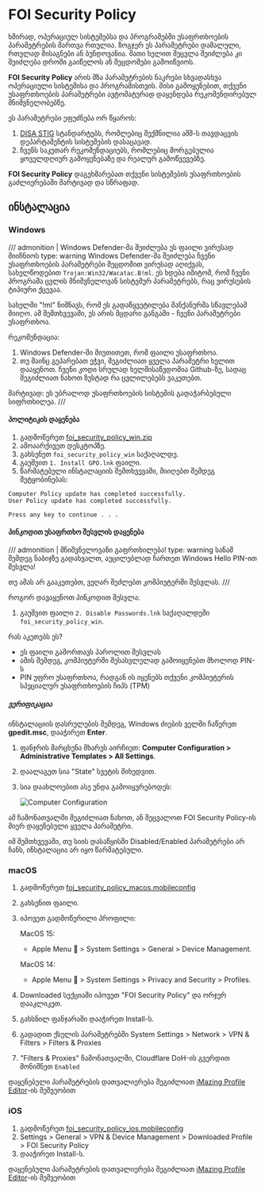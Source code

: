 # FOI Security Policy

ხშირად, ოპერაციულ სისტემებსა და პროგრამებში უსაფრთხოების პარამეტრების მართვა რთულია. ზოგჯერ ეს პარამეტრები 
დამალული, რთულად მისაგნები ან ბუნდოვანია. მათი ხელით შეცვლა შეიძლება კი შეიძლება დროში გაიწელოს ან შეცდომები გამოიწვიოს.

**FOI Security Policy** არის მზა პარამეტრების ნაკრები სხვადასხვა ოპერაციული
სისტემისა და პროგრამისთვის. მისი გამოყენებით, თქვენი უსაფრთხოების პარამეტრები ავტომატურად 
დაყენდება რეკომენდირებულ მნიშვნელობებზე.

ეს პარამეტრები ეფუძნება ორ წყაროს:

1. [DISA STIG](https://public.cyber.mil/stigs/) სტანდარტებს, რომლებიც შექმნილია აშშ-ს თავდაცვის დეპარტამენტის სისტემების დასაცავად.
2. ჩვენს საკუთარ რეკომენდაციებს, რომლებიც მორგებულია ყოველდღიურ გამოყენებაზე და რეალურ გამოწვევებზე.

**FOI Security Policy** დაგეხმარებათ თქვენი სისტემების უსაფრთხოების გაძლიერებაში მარტივად და სწრაფად.


## ინსტალაცია

### Windows

/// admonition | Windows Defender-მა შეიძლება ეს ფაილი ვირუსად მიიჩნიოს
    type: warning
Windows Defender-მა შეიძლება ჩვენი უსაფრთხოების პარამეტრები შეცდომით ვირუსად აღიქვას, სახელწოდებით 
`Trojan:Win32/Wacatac.B!ml`. ეს ხდება იმიტომ, რომ ჩვენი პროგრამა ცვლის მნიშვნელოვან სისტემურ პარამეტრებს, რაც 
ვირუსების ტიპიური ქცევაა.

სახელში "!ml" ნიშნავს, რომ ეს გადაწყვეტილება მანქანურმა სწავლებამ მიიღო. ამ შემთხვევაში, ეს არის 
მცდარი განგაში - ჩვენი პარამეტრები უსაფრთხოა.

რეკომენდაცია:

1. Windows Defender-ში მიუთითეთ, რომ ფაილი უსაფრთხოა.
2. თუ მაინც გეპარებათ ეჭვი, შეგიძლიათ ყველა პარამეტრი ხელით დააყენოთ. ჩვენი კოდი სრულად 
   ხელმისაწვდომია Github-ზე, სადაც შეგიძლიათ ნახოთ ზუსტად რა ცვლილებებს ვაკეთებთ.

მარტივად: ეს უბრალოდ უსაფრთხოების სისტემის გადაჭარბებული სიფრთხილეა.
///

#### პოლიტიკის დაყენება

1. გადმოწერეთ [foi_security_policy_win.zip](/policies/files/foi_security_policy_win.zip)
2. ამოაარქივეთ დესკტოპზე.
3. გახსენეთ `foi_security_policy_win` საქაღალდე.
4. გაუშვით `1. Install GPO.lnk` ფაილი.
5. წარმატებული ინსტალაციის შემთხვევაში, მიიღებთ შემდეგ შეტყობინებას:

```
Computer Policy update has completed successfully.
User Policy update has completed successfully.

Press any key to continue . . .
```

#### პინკოდით უსაფრთხო შესვლის დაყენება

/// admonition | მნიშვნელოვანი გაფრთხილება!
    type: warning
სანამ შემდეგ ნაბიჯზე გადახვალთ, აუცილებლად ჩართეთ Windows Hello PIN-ით შესვლა!

თუ ამას არ გააკეთებთ, ვეღარ შეძლებთ კომპიუტერში შესვლას.
///

როგორ დავაყენოთ პინკოდით შესვლა:

1. გაუშვით ფაილი `2. Disable Passwords.lnk` საქაღალდეში `foi_security_policy_win`.

რას აკეთებს ეს?

- ეს ფაილი გამორთავს პაროლით შესვლას
- ამის შემდეგ, კომპიუტერში შესასვლელად გამოიყენებთ მხოლოდ PIN-ს
- PIN უფრო უსაფრთხოა, რადგან ის იყენებს თქვენი კომპიუტერის სპეციალურ უსაფრთხოების ჩიპს (TPM)

##### ვერიფიკაცია

ინსტალაციის დასრულების შემდეგ, Windows ძიების ველში ჩაწერეთ **gpedit.msc**, დააჭირეთ **Enter**.

1. ფანჯრის მარცხენა მხარეს აირჩიეთ: **Computer Configuration > Administrative Templates > All Settings**.
2. დაალაგეთ სია "State" სვეტის მიხედვით.
3. სია დაახლოებით ასე უნდა გამოიყურებოდეს:

   ![Computer Configuration](/assets/img/policies/win_policy_sample.png)

ამ ჩამონათვალში შეგიძლიათ ნახოთ, ან შეცვალოთ FOI Security Policy-ის მიერ დაყენებული ყველა პარამეტრი.

იმ შემთხვევაში, თუ სიის დასაწყისში Disabled/Enabled პარამეტრები არ ჩანს, ინსტალაცია არ იყო წარმატებული.


### macOS

1. გადმოწერეთ [foi_security_policy_macos.mobileconfig](/policies/files/apple/foi_security_policy_macos.mobileconfig)
2. გახსენით ფაილი.
3. იპოვეთ გადმოწერილი პროფილი:
    
    MacOS 15:
    - Apple Menu  > System Settings > General > Device Management.

    MacOS 14:
    - Apple Menu  > System Settings > Privacy and Security > Profiles.

4. Downloaded სექციაში იპოვეთ "FOI Security Policy" და ორჯერ დააკლიკეთ.
5. გახსნილ ფანჯარაში დააჭირეთ Install-ს.
6. გადადით ქსელის პარამეტრებში System Settings > Network > VPN & Filters > Filters & Proxies
7. "Filters & Proxies" ჩამონათვალში, Cloudflare DoH-ის გვერდით მონიშნეთ `Enabled`

დაყენებული პარამეტრების დათვალიერება შეგიძლიათ 
[iMazing Profile Editor](https://apps.apple.com/us/app/imazing-profile-editor/id1487860882?mt=12)-ის მეშვეობით


### iOS

1. გადმოწერეთ [foi_security_policy_ios.mobileconfig](/policies/files/apple/foi_security_policy_ios.mobileconfig)
2. Settings > General > VPN & Device Management > Downloaded Profile > FOI Security Policy
3. დააჭირეთ Install-ს.

დაყენებული პარამეტრების დათვალიერება შეგიძლიათ 
[iMazing Profile Editor](https://apps.apple.com/us/app/imazing-profile-editor/id1487860882?mt=12)-ის მეშვეობით
